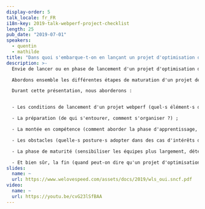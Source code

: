 ```yaml
---
display-order: 5
talk_locale: fr_FR
i18n-key: 2019-talk-webperf-project-checklist
length: 25
pub_date: "2019-07-01"
speakers:
  - quentin
  - mathilde
title: "Dans quoi s'embarque-t-on en lançant un projet d'optimisation de la webperf ?"
description: >-
  Envie de lancer ou en phase de lancement d'un projet d'optimisation de la Performance Web ?

  Abordons ensemble les différentes étapes de maturation d'un projet de webperf en entreprise au travers du retour d'expérience de OUI.sncf, mais également grâce à des retours d'expériences d'autres sites e-commerce ayant eu la même démarche.

  Durant cette présentation, nous aborderons :


  - Les conditions de lancement d'un projet webperf (quel·s élément·s déclencheur·s ou argument·s permettent la prise de conscience de la nécessité d'un tel projet ?) ;

  - La préparation (de qui s'entourer, comment s'organiser ?) ;

  - La montée en compétence (comment aborder la phase d'apprentissage, fixer des objectifs, revoir son monitoring) ;

  - Les obstacles (quelle·s posture·s adopter dans des cas d'intérêts divergents) ;

  - La phase de maturité (sensibiliser les équipes plus largement, déterminer les relais de l'acculturation) ;

  - Et bien sûr, la fin (quand peut-on dire qu'un projet d'optimisation est terminé ?).
slides:
  name: ~
  url: https://www.welovespeed.com/assets/docs/2019/wls_oui.sncf.pdf
video:
  name: ~
  url: https://youtu.be/cvG23lSfBAA
---
```

